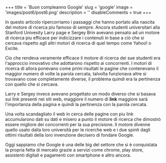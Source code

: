 +++ 
title = 'Buon compleanno Google' 
slug = 'google' 
image = 'images/post6/post6.png' 
description = '' 
disableComments = true
+++

In questo articolo ripercorriamo i passaggi che hanno portato alla nascita del motore di ricerca piu famoso di sempre.
Ancora studenti universitari alla Stanford Univesity Larry page e Sergey Brin avevano pensato ad un motore di ricerca piu efficace per indicizzare i contenuti in base a ciò che si cercava rispetto agli altri motori di ricerca di quel tempo come Yahoo! o Excite.

Cio che rendeva veramente efficace il motore di ricerca dei sue studenti era l'approccio innovativo che adottarono rispetto ai concorrenti. I motori di ricerca di allora ponevano come primi risultati le pagine che contenevano il maggior numero di volte la parola cercata, talvolta funzionava altre si trovavano cose completamente diverse, il problema quindi era la pertinenza con quello che si cercava.

Larry e Sergey invece avevano progettato un modo diverso che si basava sui link presenti nei siti web, maggiore il numero di **link** maggiore sarà l'importanza della pagina e quindi la pertinenza con la parola cercata.

Una volta scandagliato il web in cerca delle pagine con piu link accumularono dati su dati e misero a punto il motore di ricerca che dimostrò essere migliore dei concorrenti per la sua precisione.
Il motore divenne quello usato dalla loro università per le ricerche web e i due spinti dagli ottimi risultati della loro invenzione decisero di fondare Google.

Oggi sappiamo che Google è una delle big del settore che si è conquistata la propria fetta di mercato grazie a servizi come chrome, play store, assistenti digitali e pagamenti con smartphone e altro ancora.


